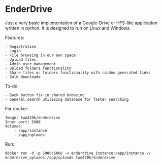 # EnderDrive

Just a very basic implementation of a Google-Drive or HFS-like application written in python.
It is designed to run on Linux and Windows.

Features:

    - Registration
    - Login
    - File browsing in our own space
    - Upload files
    - Admin user management
    - Upload folders functionality
    - Share files or folders functionality with random generated links
    - Bulk downloads
To-do:

    - Back button fix in shared browsing
    - General search utilising database for faster searching

For docker:

    Image: twm420k/enderdrive
    Inner port: 5000
    Volumes:
        - /app/instance
        - /app/uploads

Run:

    docker run -d -p 5000:5000 -v enderdrive_instance:/app/instance -v enderdrive_uploads:/app/uploads twm420k/enderdrive
